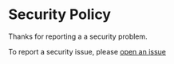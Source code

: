 # Security Policy

Thanks for reporting a a security problem.

To report a security issue, please [open an issue](https://github.com/BBtalkJS/BBtalk/issues/new)
